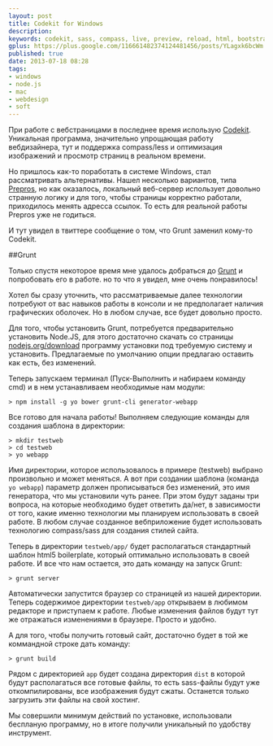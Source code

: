 ```yaml
---
layout: post
title: Codekit for Windows
description: 
keywords: codekit, sass, compass, live, preview, reload, html, bootstrap, node, npm
gplus: https://plus.google.com/116661482374124481456/posts/YLagxk6bcWm
published: true
date: 2013-07-18 08:28
tags:
- windows
- node.js
- mac
- webdesign
- soft
---
```


При работе с вебстраницами в последнее время использую [Codekit](http://incident57.com/codekit/ "Codekit – The Mac App For Webdevelopers"). Уникальная программа, значительно упрощающая работу вебдизайнера, тут и поддержка compass/less и оптимизация изображений и просмотр страниц в реальном времени.

Но пришлось как-то поработать в системе Windows, стал рассматривать альтернативы. Нашел несколько вариантов, типа [Prepros](http://alphapixels.com/prepros/), но как оказалось, локальный веб-сервер использует довольно странную логику и для того, чтобы страницы корректно работали, приходилось менять адресса ссылок. То есть для реальной работы Prepros уже не годиться. 

И тут увидел в твиттере сообщение о том, что Grunt заменил кому-то Codekit.

##Grunt

Только спустя некоторое время мне удалось добраться до [Grunt](http://gruntjs.com/ "GRUNT The JavaScript Task Runner") и попробовать его в работе. но то что я увидел, мне очень понравилось!

Хотел бы сразу уточнить, что рассматриваемые далее технологии потребуют от вас навыков работы в консоли и не предполагает наличия графических оболочек. Но в любом случае, все будет довольно просто.

Для того, чтобы установить Grunt, потребуется предварительно установить Node.JS, для этого достаточно скачать со страницы [nodejs.org/download](http://nodejs.org/download/) программу установки под требуемую систему и установить. Предлагаемые по умолчанию опции предлагаю оставить как есть, без изменений.

Теперь запускаем терминал (Пуск-Выполнить и набираем команду cmd) и в нем устанавливаем необходимые нам модули:

    > npm install -g yo bower grunt-cli generator-webapp

Все готово для начала работы! Выполняем следующие команды для создания шаблона в директории:

    > mkdir testweb
    > cd testweb
    > yo webapp

Имя директории, которое использовалось в примере (testweb) выбрано произвольно и может меняться. А вот при создании шаблона (команда `yo webapp`) параметр должен прописываться без изменений, это имя генератора, что мы установили чуть ранее. При этом будут заданы три вопроса, на которые необходимо будет ответить да/нет, в зависимости от того, какие именно технологии мы планируем использовать в своей работе. В любом случае созданное вебприложение будет использовать технологию compass/sass для создания стилей сайта.

Теперь в директории `testweb/app/` будет располагаться стандартный шаблон html5 boilerplate, который оптимально использовать в своей работе. И все что нам остается, это дать команду на запуск Grunt:

    > grunt server

Автоматически запустится браузер со страницей из нашей директории. Теперь содержимое директории `testweb/app` открываем в любимом редакторе и приступаем к работе. Любые изменения файлов будут тут же отражаться изменениями в браузере. Просто и удобно.

А для того, чтобы получить готовый сайт, достаточно будет в той же коммандной строке дать команду:

    > grunt build

Рядом с директорией `app` будет создана директория `dist` в которой будут располагаться все готовые файлы, то есть sass-файлы будут уже откомпилированы, все изображения будут сжаты. Останется только загрузить эти файлы на свой хостинг.

Мы совершили минимум действий по установке, использовали беспланую программу, но в итоге получили уникальный по удобству инструмент.
